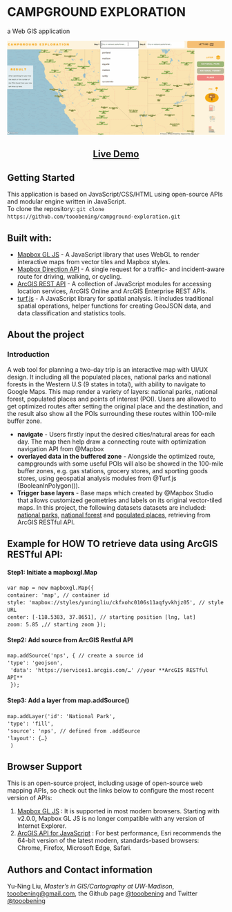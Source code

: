 # CAMPGROUND EXPLORATION
a Web GIS application

![Image of Yaktocat](./img/gif/gif.gif)

<h2 align="center"><a  href="https://tooobening.github.io/campground-exploration/">Live Demo</a></h2>

## Getting Started

This application is based on JavaScript/CSS/HTML using open-source APIs and modular engine written in JavaScript.
<br>To clone the repository: `git clone https://github.com/tooobening/campground-exploration.git`

## Built with:

- [Mapbox GL JS](https://docs.mapbox.com/mapbox-gl-js/api/) - A JavaScript library that uses WebGL to render interactive maps from vector tiles and Mapbox styles.
- [Mapbox Direction API](https://docs.mapbox.com/api/navigation/directions/) - A single request for a traffic- and incident-aware route for driving, walking, or cycling.
- [ArcGIS REST API](https://developers.arcgis.com/arcgis-rest-js/) - A collection of JavaScript modules for accessing location services, ArcGIS Online and ArcGIS Enterprise REST APIs.
- [turf.js](https://turfjs.org/) - A JavaScript library for spatial analysis. It includes traditional spatial operations, helper functions for creating GeoJSON data, and data classification and statistics tools.

## About the project
### Introduction

A web tool for planning a two-day trip is an interactive map with UI/UX design. It including all the populated places, national parks and national forests in the Western U.S (9 states in total), with ability to navigate to Google Maps.
This map render a variety of layers: national parks, national forest, populated places and points of interest (POI). Users are allowed to get optimized routes after setting the original place and the destination, and the result also show all the POIs surrounding these routes within 100-mile buffer zone.
- **navigate** - Users firstly input the desired cities/natural areas for each day. The map then help draw a connecting route with optimization navigation API from @Mapbox
- **overlayed data in the buffered zone** - Alongside the optimized route, campgrounds with some useful POIs will also be showed in the 100-mile buffer zones, e.g. gas stations, grocery stores, and sporting goods stores, using geospatial analysis modules from @Turf.js (BooleanInPolygon()). 
- **Trigger base layers** - Base maps which created by @Mapbox Studio that allows customized geometries and labels on its original vector-tiled maps. In this project, the following datasets datasets are included: [national parks](https://public-nps.opendata.arcgis.com/datasets/nps-boundary-1?geometry=-144.334%2C-20.479%2C119.338%2C70.899), [national forest](https://hub.arcgis.com/datasets/3451bcca1dbc45168ed0b3f54c6098d3_0?geometry=-128.332%2C43.003%2C-113.512%2C45.750&orderBy=FORESTNAME) and [populated places](https://hub.arcgis.com/datasets/esri::usa-census-populated-places/data?geometry=-128.016%2C41.904%2C-113.196%2C44.701), retrieving from ArcGIS RESTful API.

## Example for HOW TO retrieve data using ArcGIS RESTful API:

#### Step1: Initiate a mapboxgl.Map

`var map = new mapboxgl.Map({` <br> `container: 'map', // container id` <br> `style: 'mapbox://styles/yuningliu/ckfxohc0106s11aqfyvkhjz05', // style URL `<br>
`center: [-118.5383, 37.8651], // starting position [lng, lat] `<br>`zoom: 5.85 ,// starting zoom });`

#### Step2: Add source from ArcGIS Restful API

`map.addSource('nps', { // create a source id`<br>
`'type': 'geojson', `<br>
` 'data': 'https://services1.arcgis.com/…' //your **ArcGIS RESTful API**`<br>
` });`

#### Step3: Add a layer from map.addSource()

`map.addLayer('id': 'National Park', `<br>
`'type': 'fill',` <br>
`'source': 'nps', // defined from .addSource`<br>
`'layout': {…}`<br>
` )`

## Browser Support

This is an open-source project, including usage of open-source web mapping APIs, so check out the links below to configure the most recent version of APIs:

1. [Mapbox GL JS](https://docs.mapbox.com/help/troubleshooting/mapbox-browser-support/#mapbox-gl-js) : It is supported in most modern browsers. Starting with v2.0.0, Mapbox GL JS is no longer compatible with any version of Internet Explorer.
2. [ArcGIS API for JavaScript](https://developers.arcgis.com/javascript/latest/system-requirements/) : For best performance, Esri recommends the 64-bit version of the latest modern, standards-based browsers: Chrome, Firefox, Microsoft Edge, Safari.

## Authors and Contact information

Yu-Ning Liu, _Master’s in GIS/Cartography at UW-Madison_, tooobening@gmail.com, the Github page [@tooobening](https://github.com/tooobening/) and Twitter [@tooobening](https://twitter.com/tooobening)
